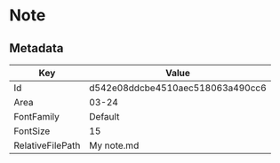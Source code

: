 # Note

## Metadata

| Key | Value |
| - | - |
| Id | d542e08ddcbe4510aec518063a490cc6 |
| Area | 03-24 |
| FontFamily | Default |
| FontSize | 15 |
| RelativeFilePath | My note.md |
